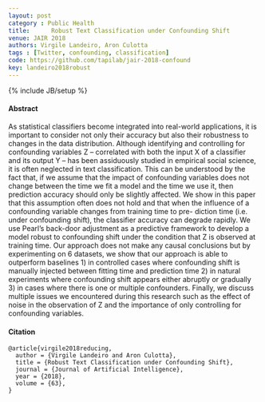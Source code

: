 ```yaml
---
layout: post
category : Public Health
title:      Robust Text Classification under Confounding Shift
venue: JAIR 2018
authors: Virgile Landeiro, Aron Culotta
tags : [Twitter, confounding, classification]
code: https://github.com/tapilab/jair-2018-confound
key: landeiro2018robust
---
```

{% include JB/setup %}
#### Abstract

 As statistical classifiers become integrated into real-world applications, it is important to consider not only their accuracy but also their robustness to changes in the data distribution. Although identifying and controlling for confounding variables Z – correlated with both the input X of a classifier and its output Y – has been assiduously studied in empirical social science, it is often neglected in text classification. This can be understood by the fact that, if we assume that the impact of confounding variables does not change between the time we fit a model and the time we use it, then prediction accuracy should only be slightly affected. We show in this paper that this assumption often does not hold and that when the influence of a confounding variable changes from training time to pre- diction time (i.e. under confounding shift), the classifier accuracy can degrade rapidly. We use Pearl’s back-door adjustment as a predictive framework to develop a model robust to confounding shift under the condition that Z is observed at training time. Our approach does not make any causal conclusions but by experimenting on 6 datasets, we show that our approach is able to outperform baselines 1) in controlled cases where confounding shift is manually injected between fitting time and prediction time 2) in natural experiments where confounding shift appears either abruptly or gradually 3) in cases where there is one or multiple confounders. Finally, we discuss multiple issues we encountered during this research such as the effect of noise in the observation of Z and the importance of only controlling for confounding variables.


#### Citation
    @article{virgile2018reducing,
      author = {Virgile Landeiro and Aron Culotta},
      title = {Robust Text Classification under Confounding Shift},
      journal = {Journal of Artificial Intelligence},
      year = {2018},
      volume = {63},
    }


